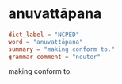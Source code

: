 # anuvattāpana

``` toml
dict_label = "NCPED"
word = "anuvattāpana"
summary = "making conform to."
grammar_comment = "neuter"
```

making conform to.

